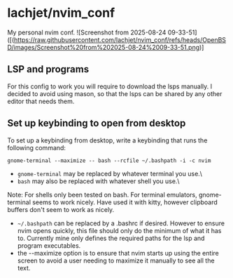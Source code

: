 # lachjet/nvim_conf
My personal nvim conf.
![Screenshot from 2025-08-24 09-33-51]([(https://raw.githubusercontent.com/lachjet/nvim_conf/refs/heads/OpenBSD/images/Screenshot%20from%202025-08-24%2009-33-51.png)]


## LSP and programs
For this config to work you will require to download the lsps manually. I decided to avoid using mason, so that the lsps can be shared by any other editor that needs them. 

## Set up keybinding to open from desktop
To set up a keybinding from desktop, write a keybinding that runs the following
command:
```
gnome-terminal --maximize -- bash --rcfile ~/.bashpath -i -c nvim
```
- `gnome-terminal` may be replaced by whatever terminal you use.\\
- `bash` may also be replaced with whatever shell you use.\\

Note: For shells only been tested on bash. For terminal emulators, gnome-terminal seems to work nicely. Have used it with kitty, however clipboard buffers don't seem to work as nicely.  
- `~/.bashpath` can be replaced by a .bashrc if desired. However to ensure nvim opens quickly, this file should only do the minimum of what it has to. Currently mine only defines the required paths for the lsp and program executables. 
- the --maximize option is to ensure that nvim starts up using the entire screen to avoid a user needing to maximize it manually to see all the text. 
